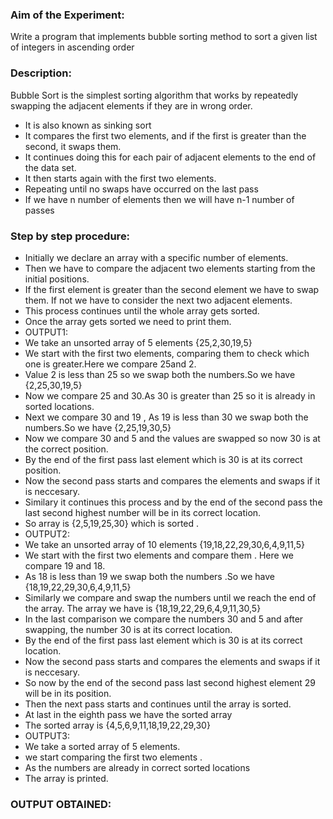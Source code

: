 ### Aim of the Experiment:
Write a program that implements bubble sorting method to sort a given list of integers in ascending order

### Description:
Bubble Sort is the simplest sorting algorithm that works by repeatedly swapping the adjacent elements if they are in wrong order.
- It is also known as sinking sort
- It compares the first two elements, and if the first is greater than the second, it
swaps them.
- It continues doing this for each pair of adjacent elements to the end of the data set.
- It then starts again with the first two elements.
- Repeating until no swaps have occurred on the last pass
- If we have n number of elements then we will have n-1 number of passes

### Step by step procedure:
- Initially we declare an array with a specific number of elements.
- Then we have to compare the adjacent two elements starting from the initial positions.
- If the first element is greater than the second element we have to swap them. If not we have to consider the next two adjacent elements.
- This process continues until the whole array gets sorted.
- Once the array gets sorted we need to print them.
- OUTPUT1:
- We take an unsorted array of 5 elements {25,2,30,19,5}
- We start with the first two elements, comparing them to check which one is greater.Here we compare 25and 2.
- Value 2 is less than 25 so we swap both the numbers.So we have {2,25,30,19,5}
- Now we compare 25 and 30.As 30 is greater than 25 so it is already in sorted locations.
- Next we compare 30 and 19 , As 19 is less than 30 we swap both the numbers.So we have {2,25,19,30,5}
- Now we compare 30 and 5 and the values are swapped so now 30 is at the correct position.
- By the end of the first pass last element which is 30 is at its correct position.
- Now the second pass starts and compares the elements and swaps if it is neccesary.
- Similary it continues this process and by the end of the second pass the last second highest number will be in its correct location.
- So array is {2,5,19,25,30} which is sorted .
- OUTPUT2:
- We take an unsorted array of 10 elements {19,18,22,29,30,6,4,9,11,5}
- We start with the first two elements and compare them . Here we compare 19 and 18.
- As 18 is less than 19 we swap both the numbers .So we have {18,19,22,29,30,6,4,9,11,5}
- Similarly we compare and swap the numbers until we reach the end of the array. The array we have is {18,19,22,29,6,4,9,11,30,5}
- In the last comparison we compare the numbers 30 and 5 and after swapping, the number 30 is at its correct location.
- By the end of the first pass last element which is 30 is at its correct location.
- Now the second pass starts and compares the elements and swaps if it is neccesary.
- So now by the end of the second pass last second highest element 29 will be in its position.
- Then the next pass starts and continues until the array is sorted.
- At last in the eighth pass we have the sorted array
- The sorted array is {4,5,6,9,11,18,19,22,29,30}
- OUTPUT3:
- We take a sorted array of 5 elements.
- we start comparing the first two elements .
- As the numbers are already in correct sorted locations
- The array is printed.

### OUTPUT OBTAINED:



